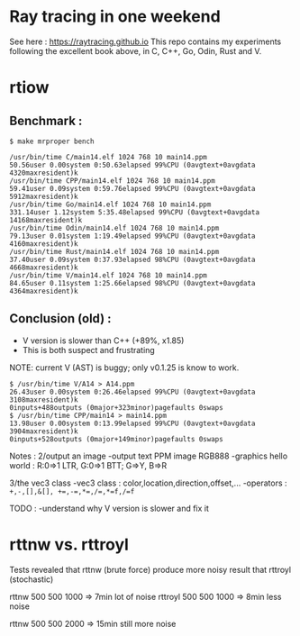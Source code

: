 # Ray tracing in one weekend
See here : https://raytracing.github.io
This repo contains my experiments following the excellent book above,
in C, C++, Go, Odin, Rust and V.

# rtiow
Benchmark :
-------------
`$ make mrproper bench`

```
/usr/bin/time C/main14.elf 1024 768 10 main14.ppm
50.56user 0.00system 0:50.63elapsed 99%CPU (0avgtext+0avgdata 4320maxresident)k
/usr/bin/time CPP/main14.elf 1024 768 10 main14.ppm
59.41user 0.09system 0:59.76elapsed 99%CPU (0avgtext+0avgdata 5912maxresident)k
/usr/bin/time Go/main14.elf 1024 768 10 main14.ppm
331.14user 1.12system 5:35.48elapsed 99%CPU (0avgtext+0avgdata 14168maxresident)k
/usr/bin/time Odin/main14.elf 1024 768 10 main14.ppm
79.13user 0.01system 1:19.49elapsed 99%CPU (0avgtext+0avgdata 4160maxresident)k
/usr/bin/time Rust/main14.elf 1024 768 10 main14.ppm
37.40user 0.09system 0:37.93elapsed 98%CPU (0avgtext+0avgdata 4668maxresident)k
/usr/bin/time V/main14.elf 1024 768 10 main14.ppm
84.65user 0.11system 1:25.66elapsed 98%CPU (0avgtext+0avgdata 4364maxresident)k
```

Conclusion (old) :
-------------------
- V version is slower than C++ (+89%, x1.85)
- This is both suspect and frustrating

NOTE: current V (AST) is buggy; only v0.1.25 is know to work.

```
$ /usr/bin/time V/A14 > A14.ppm
26.43user 0.00system 0:26.46elapsed 99%CPU (0avgtext+0avgdata 3108maxresident)k
0inputs+488outputs (0major+323minor)pagefaults 0swaps
$ /usr/bin/time CPP/main14 > main14.ppm
13.98user 0.00system 0:13.99elapsed 99%CPU (0avgtext+0avgdata 3904maxresident)k
0inputs+528outputs (0major+149minor)pagefaults 0swaps
```

Notes :
2/output an image
-output text PPM image RGB888
-graphics hello world : R:0=>1 LTR, G:0=>1 BTT; G=>Y, B=>R

3/the vec3 class
-vec3 class : color,location,direction,offset,...
-operators : `+,-,[],&[], +=,-=,*=,/=,*=f,/=f`

TODO :
-understand why V version is slower and fix it

# rttnw vs. rttroyl
Tests revealed that rttnw (brute force) produce more noisy result
that rttroyl (stochastic)

rttnw   500 500 1000 => 7min lot of noise
rttroyl 500 500 1000 => 8min less noise

rttnw   500 500 2000 => 15min still more noise
